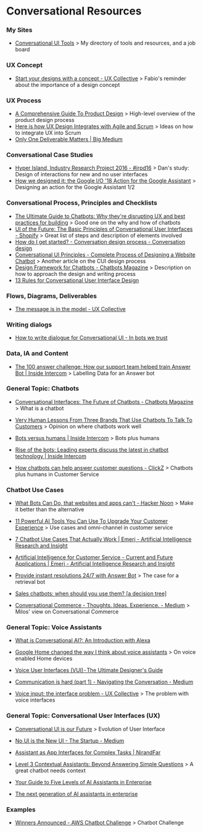 # Conversational Resources

### My Sites

- [Conversational UI Tools](https://cui.tools) > My directory of tools and resources, and a job board

### UX Concept

- [Start your designs with a concept - UX Collective](https://uxdesign.cc/start-your-designs-with-a-concept-7270e6b00fcc) > Fabio's reminder about the importance of a design concept

### UX Process

- [A Comprehensive Guide To Product Design](https://www.smashingmagazine.com/2018/01/comprehensive-guide-product-design/) > High-level overview of the product design process
- [Here is how UX Design Integrates with Agile and Scrum](https://medium.com/swlh/here-is-how-ux-design-integrates-with-agile-and-scrum-4f3cf8c10e24) > Ideas on how to integrate UX into Scrum
- [Only One Deliverable Matters | Big Medium](https://bigmedium.com/ideas/only-one-deliverable-matters.html)

### Conversational Case Studies

- [Hyper Island, Industry Research Project 2016 - #irpd16](https://www.dannessler.com/irp/) > Dan's study: Design of interactions for new and no user interfaces
- [How we designed it: the Google I/O '18 Action for the Google Assistant](https://medium.com/google-developers/how-we-designed-it-the-google-i-o-18-action-for-the-google-assistant-9370ffbaf9b0) > Designing an action for the Google Assistant 1/2

### Conversational Process, Principles and Checklists

- [The Ultimate Guide to Chatbots: Why they're disrupting UX and best practices for building](https://medium.muz.li/the-ultimate-guide-to-chatbots-why-theyre-disrupting-ux-and-best-practices-for-building-345e2150b682) > Good one on the why and how of chatbots
- [UI of the Future: The Basic Principles of Conversational User Interfaces - Shopify](https://www.shopify.com/partners/blog/conversational-user-interfaces) > Great list of steps and description of elements involved
- [How do I get started? - Conversation design process - Conversation design](https://designguidelines.withgoogle.com/conversation/conversation-design-process/how-do-i-get-started.html)
- [Conversational UI Principles - Complete Process of Designing a Website Chatbot](https://medium.com/swlh/conversational-ui-principles-complete-process-of-designing-a-website-chatbot-d0c2a5fee376) > Another article on the CUI design process
- [Design Framework for Chatbots - Chatbots Magazine](https://chatbotsmagazine.com/design-framework-for-chatbots-aa27060c4ea3) > Description on how to approach the design and writing process
- [13 Rules for Conversational User Interface Design](http://blog.rasa.com/13-rules-for-cui-design/)

### Flows, Diagrams, Deliverables

- [The message is in the model - UX Collective](https://uxdesign.cc/the-message-is-in-the-model-a5a50d186e7b)

### Writing dialogs

- [How to write dialogue for Conversational UI - In bots we trust](http://hvdam.com/dialogue-for-conversational-ui/)

### Data, IA and Content

- [The 100 answer challenge: How our support team helped train Answer Bot | Inside Intercom](https://www.intercom.com/blog/the-100-answer-challenge/) > Labelling Data for an Answer bot

### General Topic: Chatbots

- [Conversational Interfaces: The Future of Chatbots - Chatbots Magazine](https://chatbotsmagazine.com/conversational-interfaces-the-future-of-chatbots-18975a91fe5a) > What is a chatbot

- [Very Human Lessons From Three Brands That Use Chatbots To Talk To Customers](https://www.fastcompany.com/3064845/human-lessons-from-brands-using-chatbots) > Opinion on where chatbots work well

- [Bots versus humans | Inside Intercom](https://www.intercom.com/blog/bots-versus-humans/) > Bots plus humans

- [Rise of the bots: Leading experts discuss the latest in chatbot technology | Inside Intercom](https://www.intercom.com/blog/podcasts/conversational-bot-technology/)

- [How chatbots can help answer customer questions - ClickZ](https://www.clickz.com/chatbots-answer-customer-questions) > Chatbots plus humans in Customer Service

### Chatbot Use Cases

- [What Bots Can Do, that websites and apps can't - Hacker Noon](https://hackernoon.com/what-bots-can-do-that-websites-and-apps-cant-7ded8e679788) > Make it better than the alternative

- [11 Powerful AI Tools You Can Use To Upgrade Your Customer Experience](https://www.topbots.com/best-customer-service-automation-enterprise-technology-software/) > Use cases and omni-channel in customer service

- [7 Chatbot Use Cases That Actually Work | Emerj - Artificial Intelligence Research and Insight](https://emerj.com/ai-sector-overviews/7-chatbot-use-cases-that-actually-work/)

- [Artificial Intelligence for Customer Service - Current and Future Applications | Emerj - Artificial Intelligence Research and Insight](https://emerj.com/ai-sector-overviews/artificial-intelligence-customer-service-current-future-applications/)

- [Provide instant resolutions 24/7 with Answer Bot](https://www.intercom.com/help/operator/answer-bot/provide-instant-resolutions-247-with-answer-bot) > The case for a retrieval bot

- [Sales chatbots: when should you use them? [a decision tree]](https://www.intercom.com/blog/when-to-use-chatbots/)

- [Conversational Commerce - Thoughts. Ideas. Experience. - Medium](https://medium.com/milosradovic/conversational-commerce-2abc5c76a36a) > Milos' view on Conversational Commerce

### General Topic: Voice Assistants

- [What is Conversational AI?: An Introduction with Alexa](https://developer.amazon.com/alexa-skills-kit/conversational-ai)

- [Google Home changed the way I think about voice assistants](https://medium.com/charged-tech/i-got-a-google-home-and-finally-understand-the-future-of-computing-e7de00487d7d) > On voice enabled Home devices

- [Voice User Interfaces (VUI) - The Ultimate Designer's Guide](https://medium.muz.li/voice-user-interfaces-vui-the-ultimate-designers-guide-8756cb2578a1)

- [Communication is hard (part 1) - Navigating the Conversation - Medium](https://medium.com/navigating-the-conversation/communication-is-hard-part-1-481f4cbdc78a)

- [Voice input: the interface problem - UX Collective](https://uxdesign.cc/voice-input-the-interface-problem-1700be45ec18) > The problem with voice interfaces

### General Topic: Conversational User Interfaces (UX)

- [Conversational UI is our Future](https://www.datasciencecentral.com/profiles/blogs/conversational-ui-is-our-future) > Evolution of User Interface

- [No UI is the New UI - The Startup - Medium](https://medium.com/swlh/no-ui-is-the-new-ui-ab3f7ecec6b3)

- [Assistant as App Interfaces for Complex Tasks | NirandFar](https://www.nirandfar.com/2015/07/the-message-is-the-medium-3-reasons-apps-as-assistants-work.html)

- [Level 3 Contextual Assistants: Beyond Answering Simple Questions](https://medium.com/rasa-blog/level-3-contextual-assistants-beyond-answering-simple-questions-402c8946ee4) > A great chatbot needs context

- [Your Guide to Five Levels of AI Assistants in Enterprise](http://blog.rasa.com/conversational-ai-your-guide-to-five-levels-of-ai-assistants-in-enterprise/?utm_source=blog&utm_medium=social_media&utm_campaign=level_3)

- [The next generation of AI assistants in enterprise](https://www.oreilly.com/ideas/the-next-generation-of-ai-assistants-in-enterprise)

### Examples

- [Winners Announced - AWS Chatbot Challenge](https://aws.amazon.com/events/chatbot-challenge/) > Chatbot Challenge
